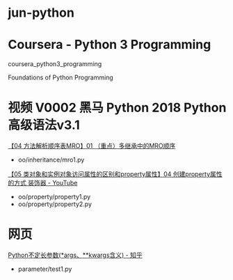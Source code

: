# jun-python

# Coursera - Python 3 Programming

coursera_python3_programming

Foundations of Python Programming











# 视频 V0002 黑马 Python 2018 Python高级语法v3.1

[【04 方法解析顺序表MRO】01 （重点）多继承中的MRO顺序](https://www.youtube.com/watch?v=Qq2Oz8Ifp78)

* oo/inheritance/mro1.py

[【05 类对象和实例对象访问属性的区别和property属性】04 创建property属性的方式 装饰器 - YouTube](https://www.youtube.com/watch?v=-NOxRxh_glo)

* oo/property/property1.py
* oo/property/property2.py











# 网页

[Python不定长参数(*args、**kwargs含义) - 知乎](https://zhuanlan.zhihu.com/p/70649428)

* parameter/test1.py